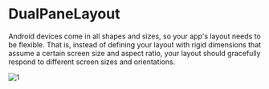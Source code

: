 # DualPaneLayout

Android devices come in all shapes and sizes, so your app's layout needs to be flexible. 
That is, instead of defining your layout with rigid dimensions that assume a certain screen size and aspect ratio,
your layout should gracefully respond to different screen sizes and orientations.


![1](https://user-images.githubusercontent.com/52364179/138876170-aae80802-2769-4641-8a34-5a86f89a7aa5.PNG)
